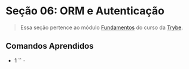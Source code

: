 # Seção 06: ORM e Autenticação

>Essa seção pertence ao módulo [Fundamentos](https://github.com/Ruan-Portella/Trybe_Exercicios/tree/main/back-end) do curso da [Trybe](https://www.betrybe.com/).

## Comandos Aprendidos

- 1 `` - 